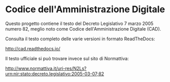 # Codice dell'Amministrazione Digitale

Questo progetto contiene il testo del Decreto
Legislativo 7 marzo 2005 numero 82, meglio noto come Codice
dell'Amministrazione Digitale (CAD).

Consulta il testo completo delle varie versioni in formato ReadTheDocs:

http://cad.readthedocs.io/

Il testo ufficiale si può trovare invece sul sito di Normattiva:

http://www.normattiva.it/uri-res/N2Ls?urn:nir:stato:decreto.legislativo:2005-03-07;82
